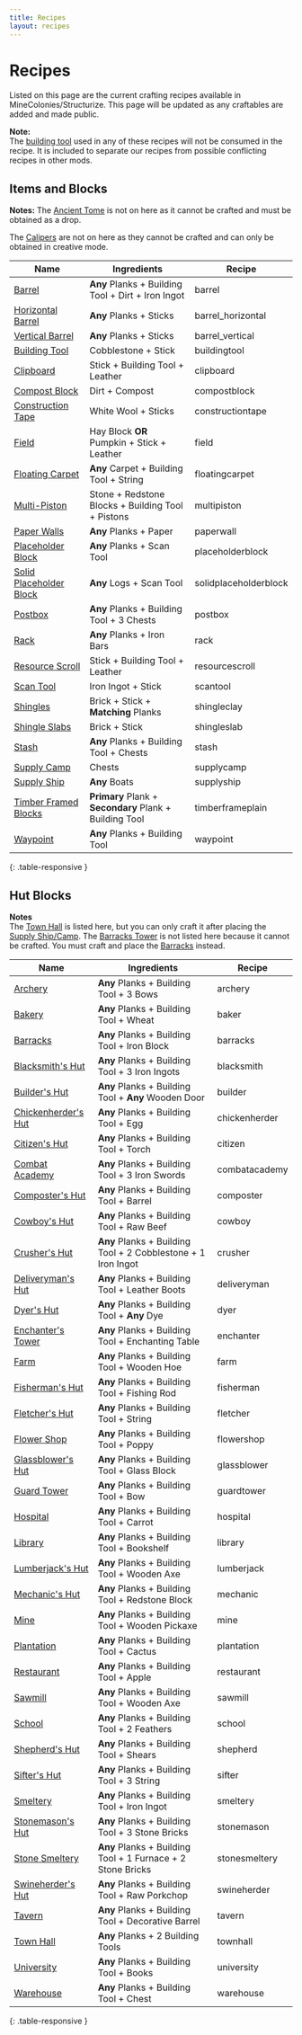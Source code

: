 ```yaml
---
title: Recipes
layout: recipes
---
```

# Recipes

Listed on this page are the current crafting recipes available in MineColonies/Structurize. This page will be updated as any craftables are added and made public.

**Note:**  
The [building tool](../../source/items/buildingtool) used in any of these recipes will not be consumed in the recipe. It is included to separate our recipes from possible conflicting recipes in other mods.

## Items and Blocks

**Notes:**
The [Ancient Tome](../../source/items/ancient_tome) is not on here as it cannot be crafted and must be obtained as a drop. 

The [Calipers](../../source/items/calipers) are not on here as they cannot be crafted and can only be obtained in creative mode.

| Name                                          | Ingredients                                | Recipe                          |
| --------------------------------------------- | ------------------------------------------ | ------------------------------- |
| [Barrel](../../source/items/barrel)           | **Any** Planks + Building Tool + Dirt + Iron Ingot | <recipe>barrel</recipe> |
| [Horizontal Barrel](../../source/items/barrel_horizontal) | **Any** Planks + Sticks        | <recipe>barrel_horizontal</recipe> |
| [Vertical Barrel](../../source/items/barrel_vertical) | **Any** Planks + Sticks            | <recipe>barrel_vertical</recipe> |
| [Building Tool](../../source/items/buildingtool) | Cobblestone + Stick                     | <recipe>buildingtool</recipe>   |
| [Clipboard](../../source/items/clipboard)     | Stick + Building Tool + Leather            | <recipe>clipboard</recipe>      |
| [Compost Block](../../source/items/compost)   | Dirt + Compost                             | <recipe>compostblock</recipe>   |
| [Construction Tape](../../source/items/constructiontape) | White Wool + Sticks             | <recipe>constructiontape</recipe> |
| [Field](../../source/buildings/farm&field)    | Hay Block **OR** Pumpkin + Stick + Leather | <recipe>field</recipe>          |
| [Floating Carpet](../../source/items/floatingcarpet) | **Any** Carpet + Building Tool + String | <recipe>floatingcarpet</recipe> |
| [Multi-Piston](../../source/items/multipiston) | Stone + Redstone Blocks + Building Tool + Pistons | <recipe>multipiston</recipe> |
| [Paper Walls](../../source/items/paperwalls) | **Any** Planks + Paper                  | <recipe>paperwall</recipe>      |
| [Placeholder Block](../../source/items/placeholderblocks) | **Any** Planks + Scan Tool     | <recipe>placeholderblock</recipe> |
| [Solid Placeholder Block](../../source/items/placeholderblocks) | **Any** Logs + Scan Tool | <recipe>solidplaceholderblock</recipe> |
| [Postbox](../../source/items/postbox)         | **Any** Planks + Building Tool + 3 Chests  | <recipe>postbox</recipe>        |
| [Rack](../../source/items/rack)               | **Any** Planks + Iron Bars                 | <recipe>rack</recipe>           |
| [Resource Scroll](../../source/items/resourcescroll) | Stick + Building Tool + Leather     | <recipe>resourcescroll</recipe> |
| [Scan Tool](../../source/items/scantool)      | Iron Ingot + Stick                         | <recipe>scantool</recipe>       |
| [Shingles](../../source/items/shingles)       | Brick + Stick + **Matching** Planks        | <recipe>shingleclay</recipe>    |
| [Shingle Slabs](../../source/items/shingles)  | Brick + Stick                              | <recipe>shingleslab</recipe>    |
| [Stash](../../source/items/stash)             | **Any** Planks + Building Tool + Chests    | <recipe>stash</recipe>          |
| [Supply Camp](../items/supplycampandship)     | Chests                                     | <recipe>supplycamp</recipe>     |
| [Supply Ship](../items/supplycampandship)     | **Any** Boats                              | <recipe>supplyship</recipe>     |
| [Timber Framed Blocks](../../source/items/timberframes) | **Primary** Plank + **Secondary** Plank + Building Tool | <recipe>timberframeplain</recipe> |
| [Waypoint](../../source/items/waypoint)       | **Any** Planks + Building Tool             | <recipe>waypoint</recipe>       |
{: .table-responsive }

## Hut Blocks

**Notes**  
The [Town Hall](../../source/buildings/townhall) is listed here, but you can only craft it after placing the [Supply Ship/Camp](../../source/items/supplycampandship).
The [Barracks Tower](../../source/buildings/barrackstower) is not listed here because it cannot be crafted. You must craft and place the [Barracks](../../source/buildings/barracks) instead.

| Name                                               | Ingredients                                          | Recipe                         |
| -------------------------------------------------- | ---------------------------------------------------- | ------------------------------ |
| [Archery](../../source/buildings/archery)          | **Any** Planks + Building Tool + 3 Bows              | <recipe>archery</recipe>       |
| [Bakery](../../source/buildings/baker)             | **Any** Planks + Building Tool + Wheat               | <recipe>baker</recipe>         |
| [Barracks](../../source/buildings/barracks)        | **Any** Planks + Building Tool + Iron Block          | <recipe>barracks</recipe>      |
| [Blacksmith's Hut](../../source/buildings/blacksmith) | **Any** Planks + Building Tool + 3 Iron Ingots    | <recipe>blacksmith</recipe>    |
| [Builder's Hut](../../source/buildings/builder)    | **Any** Planks + Building Tool + **Any** Wooden Door | <recipe>builder</recipe>       |
| [Chickenherder's Hut](../../source/buildings/chickenherder) | **Any** Planks + Building Tool + Egg        | <recipe>chickenherder</recipe> |
| [Citizen's Hut](../../source/buildings/citizen)    | **Any** Planks + Building Tool + Torch               | <recipe>citizen</recipe>       |
| [Combat Academy](../../source/buildings/combatacademy) | **Any** Planks + Building Tool + 3 Iron Swords   | <recipe>combatacademy</recipe> |
| [Composter's Hut](../../source/buildings/composter) | **Any** Planks + Building Tool + Barrel             | <recipe>composter</recipe>     |
| [Cowboy's Hut](../../source/buildings/cowboy)      | **Any** Planks + Building Tool + Raw Beef            | <recipe>cowboy</recipe>        |
| [Crusher's Hut](../../source/buildings/crusher)    | **Any** Planks + Building Tool + 2 Cobblestone + 1 Iron Ingot | <recipe>crusher</recipe> |
| [Deliveryman's Hut](../../source/buildings/deliveryman) | **Any** Planks + Building Tool + Leather Boots  | <recipe>deliveryman</recipe>   |
| [Dyer's Hut](../../source/buildings/dyer)          | **Any** Planks + Building Tool + **Any** Dye         | <recipe>dyer</recipe>   |
| [Enchanter's Tower](../../source/buildings/enchantertower) | **Any** Planks + Building Tool + Enchanting Table | <recipe>enchanter</recipe> |
| [Farm](../../source/buildings/farm&field)          | **Any** Planks + Building Tool + Wooden Hoe          | <recipe>farm</recipe>          |
| [Fisherman's Hut](../../source/buildings/fisherman) | **Any** Planks + Building Tool + Fishing Rod        | <recipe>fisherman</recipe>     |
| [Fletcher's Hut](../../source/buildings/fletcher)  | **Any** Planks + Building Tool + String              | <recipe>fletcher</recipe>      |
| [Flower Shop](../../source/buildings/flowershop)   | **Any** Planks + Building Tool + Poppy               | <recipe>flowershop</recipe>    |
| [Glassblower's Hut](../../source/buildings/glassblower) | **Any** Planks + Building Tool + Glass Block    | <recipe>glassblower</recipe>   |
| [Guard Tower](../../source/buildings/guardtower)   | **Any** Planks + Building Tool + Bow                 | <recipe>guardtower</recipe>    |
| [Hospital](../../source/buildings/hospital)        | **Any** Planks + Building Tool + Carrot              | <recipe>hospital</recipe>      |
| [Library](../../source/buildings/library)          | **Any** Planks + Building Tool + Bookshelf           | <recipe>library</recipe>       |
| [Lumberjack's Hut](../../source/buildings/lumberjack) | **Any** Planks + Building Tool + Wooden Axe       | <recipe>lumberjack</recipe>    |
| [Mechanic's Hut](../../source/buildings/mechanic)  | **Any** Planks + Building Tool + Redstone Block      | <recipe>mechanic</recipe>      |
| [Mine](../../source/buildings/mine)                | **Any** Planks + Building Tool + Wooden Pickaxe      | <recipe>mine</recipe>          |
| [Plantation](../../source/buildings/plantation)    | **Any** Planks + Building Tool + Cactus              | <recipe>plantation</recipe>    |
| [Restaurant](../../source/buildings/restaurant)    | **Any** Planks + Building Tool + Apple               | <recipe>restaurant</recipe>    |
| [Sawmill](../../source/buildings/sawmill)          | **Any** Planks + Building Tool + Wooden Axe          | <recipe>sawmill</recipe>       |
| [School](../../source/buildings/school)            | **Any** Planks + Building Tool + 2 Feathers          | <recipe>school</recipe>        |
| [Shepherd's Hut](../../source/buildings/shepherd)  | **Any** Planks + Building Tool + Shears              | <recipe>shepherd</recipe>      |
| [Sifter's Hut](../../source/buildings/sifter)      | **Any** Planks + Building Tool + 3 String            | <recipe>sifter</recipe>        |
| [Smeltery](../../source/buildings/smeltery)        | **Any** Planks + Building Tool + Iron Ingot          | <recipe>smeltery</recipe>      |
| [Stonemason's Hut](../../source/buildings/stonemason) | **Any** Planks + Building Tool + 3 Stone Bricks   | <recipe>stonemason</recipe>    |
| [Stone Smeltery](../../source/buildings/stonesmeltery) | **Any** Planks + Building Tool + 1 Furnace + 2 Stone Bricks | <recipe>stonesmeltery</recipe> |
| [Swineherder's Hut](../../source/buildings/swineherder) | **Any** Planks + Building Tool + Raw Porkchop   | <recipe>swineherder</recipe>   |
| [Tavern](../../source/buildings/tavern)            | **Any** Planks + Building Tool + Decorative Barrel   | <recipe>tavern</recipe>        |
| [Town Hall](../../source/buildings/townhall)       | **Any** Planks + 2 Building Tools                    | <recipe>townhall</recipe>      |
| [University](../../source/buildings/university)    | **Any** Planks + Building Tool + Books               | <recipe>university</recipe>    |
| [Warehouse](../../source/buildings/warehouse)      | **Any** Planks + Building Tool + Chest               | <recipe>warehouse</recipe>     |
{: .table-responsive }
